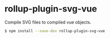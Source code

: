 # rollup-plugin-svg-vue

Compile SVG files to compiled vue objects.

```bash
$ npm install --save-dev rollup-plugin-svg-vue
```
